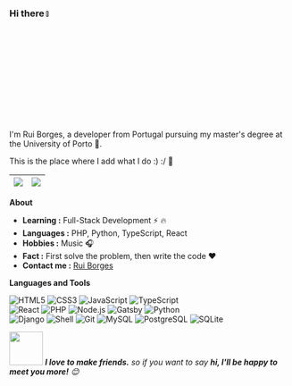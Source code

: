 ### Hi there <a href=""><img src="https://media.giphy.com/media/hvRJCLFzcasrR4ia7z/giphy.gif" width="5%"></a>
I'm Rui Borges, a developer from Portugal pursuing my master's degree at the University of Porto 🚀. 

This is the place where I add what I do :) :/ :rofl:



| <a href="https://github.com/esperaumbocado"><picture><source media="(prefers-color-scheme: dark)" srcset="https://github-stats-gamma-one.vercel.app/api?username=esperaumbocado&show_icons=true&count_private=true&hide_border=true&theme=dark" /><img src="https://github-stats-gamma-one.vercel.app/api?username=esperaumbocado&show_icons=true&count_private=true&hide_border=true&theme=transparent" /></picture></a> | <a href="https://github.com/esperaumbocado"><picture><source media="(prefers-color-scheme: dark)" srcset="https://github-stats-gamma-one.vercel.app/api/top-langs/?username=esperaumbocado&layout=compact&langs_count=8&hide_border=true&theme=dark" /><img src="https://github-stats-gamma-one.vercel.app/api/top-langs/?username=esperaumbocado&layout=compact&langs_count=8&hide_border=true&theme=transparent" /></picture></a> |
| ------ | ------ |



  
**About**

-  **Learning :** Full-Stack Development :zap: :fire:    
-  **Languages :**  PHP, Python, TypeScript, React
-  **Hobbies :** Music :headphones:
-  **Fact :** First solve the problem, then write the code :heart:
-  **Contact me :** [Rui Borges](mailto:ruiborges206@gmail.com)


**Languages and Tools**

![HTML5](https://img.shields.io/badge/-HTML5-%23E34C26?style=flat&logo=html5&logoColor=ffffff)
![CSS3](https://img.shields.io/badge/-CSS3-%231572B6?style=flat&logo=css3&logoColor=ffffff)
![JavaScript](https://img.shields.io/badge/-JavaScript-%23F7DF1E?logoColor=ffffff&style=flat&logo=javascript)
![TypeScript](https://img.shields.io/badge/-TypeScript-%233178C6?logoColor=ffffff&style=flat&logo=typescript)\
![React](https://img.shields.io/badge/-React-%2320232A?logoColor=61DAFB&style=flat&logo=react)
![PHP](https://img.shields.io/badge/-PHP-%23777BB4?logoColor=ffffff&style=flat&logo=php)
![Node.js](https://img.shields.io/badge/-Node.js-%23579050?style=flat&logo=node.js&logoColor=ffffff)
![Gatsby](https://img.shields.io/badge/Gatsby-%23663399.svg?logo=gatsby&logoColor=white)
![Python](https://img.shields.io/badge/-Python-%233776AB?style=flat&logo=python&logoColor=ffffff)\
![Django](https://img.shields.io/badge/Django-%23092E20.svg?logo=django&logoColor=white)
![Shell](https://img.shields.io/badge/-Shell-%2389E051?style=flat&logo=powershell&logoColor=ffffff)
![Git](https://img.shields.io/badge/-Git-%23ED5A47?style=flat&logo=git&logoColor=ffffff)
![MySQL](https://img.shields.io/badge/-MySQL-%234479A1?style=flat&logo=mysql&logoColor=ffffff)
![PostgreSQL](https://img.shields.io/badge/-PostgreSQL-%234169E1?style=flat&logo=postgresql&logoColor=ffffff)
![SQLite](https://img.shields.io/badge/SQLite-%2307405e.svg?logo=sqlite&logoColor=white)


<img src="https://media.giphy.com/media/LnQjpWaON8nhr21vNW/giphy.gif" width="60"> <em><b>I love to make friends.</b> so if you want to say <b>hi, I'll be happy to meet you more!</b> 😊</em>


